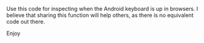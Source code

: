 Use this code for inspecting when the Android keyboard is up in browsers.
I believe that sharing this function will help others, as there is no equivalent code out there.

Enjoy
